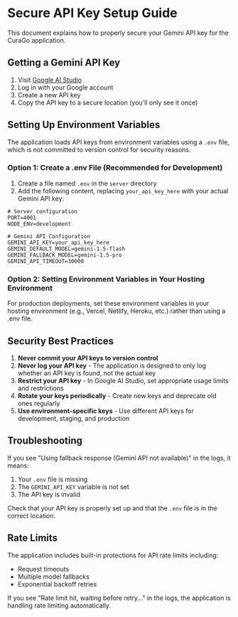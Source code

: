 # Secure API Key Setup Guide

This document explains how to properly secure your Gemini API key for the CuraGo application.

## Getting a Gemini API Key

1. Visit [Google AI Studio](https://makersuite.google.com/app/apikey)
2. Log in with your Google account
3. Create a new API key
4. Copy the API key to a secure location (you'll only see it once)

## Setting Up Environment Variables

The application loads API keys from environment variables using a `.env` file, which is not committed to version control for security reasons.

### Option 1: Create a .env File (Recommended for Development)

1. Create a file named `.env` in the `server` directory
2. Add the following content, replacing `your_api_key_here` with your actual Gemini API key:

```
# Server configuration
PORT=4001
NODE_ENV=development

# Gemini API Configuration
GEMINI_API_KEY=your_api_key_here
GEMINI_DEFAULT_MODEL=gemini-1.5-flash
GEMINI_FALLBACK_MODEL=gemini-1.5-pro
GEMINI_API_TIMEOUT=30000
```

### Option 2: Setting Environment Variables in Your Hosting Environment

For production deployments, set these environment variables in your hosting environment (e.g., Vercel, Netlify, Heroku, etc.) rather than using a .env file.

## Security Best Practices

1. **Never commit your API keys to version control**
2. **Never log your API key** - The application is designed to only log whether an API key is found, not the actual key
3. **Restrict your API key** - In Google AI Studio, set appropriate usage limits and restrictions
4. **Rotate your keys periodically** - Create new keys and deprecate old ones regularly
5. **Use environment-specific keys** - Use different API keys for development, staging, and production

## Troubleshooting

If you see "Using fallback response (Gemini API not available)" in the logs, it means:

1. Your `.env` file is missing
2. The `GEMINI_API_KEY` variable is not set
3. The API key is invalid

Check that your API key is properly set up and that the `.env` file is in the correct location.

## Rate Limits

The application includes built-in protections for API rate limits including:
- Request timeouts
- Multiple model fallbacks
- Exponential backoff retries

If you see "Rate limit hit, waiting before retry..." in the logs, the application is handling rate limiting automatically. 